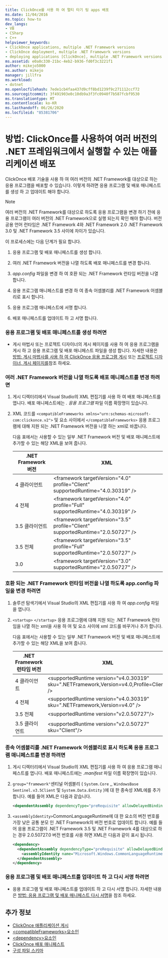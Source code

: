 ```yaml
---
title: ClickOnce를 사용 하 여 멀티 타기 팅 apps 배포
ms.date: 11/04/2016
ms.topic: how-to
dev_langs:
- VB
- CSharp
- C++
helpviewer_keywords:
- ClickOnce applications, multiple .NET Framework versions
- ClickOnce deployment, multiple .NET Framework versions
- deploying applications [ClickOnce], multiple .NET Framework versions
ms.assetid: e0a8c330-21bc-4eb2-b936-fd0f3c3221f1
author: mikejo5000
ms.author: mikejo
manager: jillfra
ms.workload:
- dotnet
ms.openlocfilehash: 7ede1cb4faa437d9cff8bd1239f9c271112ccf72
ms.sourcegitcommit: 3f491903e0c10db9a3f3fc0940f7b587fcbf9530
ms.translationtype: MT
ms.contentlocale: ko-KR
ms.lasthandoff: 06/26/2020
ms.locfileid: "85381706"
---
```

# <a name="how-to-use-clickonce-to-deploy-applications-that-can-run-on-multiple-versions-of-the-net-framework"></a>방법: ClickOnce를 사용하여 여러 버전의 .NET 프레임워크에서 실행할 수 있는 애플리케이션 배포
ClickOnce 배포 기술을 사용 하 여 여러 버전의 .NET Framework를 대상으로 하는 응용 프로그램을 배포할 수 있습니다. 이렇게 하려면 응용 프로그램 및 배포 매니페스트를 생성 하 고 업데이트 해야 합니다.

> [!NOTE]
> 여러 버전의 .NET Framework를 대상으로 하도록 응용 프로그램을 변경 하기 전에 응용 프로그램이 여러 버전의 .NET Framework으로 실행 되는지 확인 해야 합니다. 버전 공용 언어 런타임은 .NET Framework 4와 .NET Framework 2.0 .NET Framework 3.0 및 .NET Framework 3.5 사이에 차이가 있습니다.

 이 프로세스에는 다음 단계가 필요 합니다.

1. 응용 프로그램 및 배포 매니페스트를 생성 합니다.

2. 여러 .NET Framework 버전을 나열 하도록 배포 매니페스트를 변경 합니다.

3. *app.config* 파일을 변경 하 여 호환 되는 .NET Framework 런타임 버전을 나열 합니다.

4. 응용 프로그램 매니페스트를 변경 하 여 종속 어셈블리를 .NET Framework 어셈블리로 표시 합니다.

5. 응용 프로그램 매니페스트에 서명 합니다.

6. 배포 매니페스트를 업데이트 하 고 서명 합니다.

### <a name="to-generate-the-application-and-deployment-manifests"></a>응용 프로그램 및 배포 매니페스트를 생성 하려면

- 게시 마법사 또는 프로젝트 디자이너의 게시 페이지를 사용 하 여 응용 프로그램을 게시 하 고 응용 프로그램 및 배포 매니페스트 파일을 생성 합니다. 자세한 내용은 [방법: 게시 마법사를 사용 하 여 ClickOnce 응용 프로그램 게시](../deployment/how-to-publish-a-clickonce-application-using-the-publish-wizard.md) 또는 [프로젝트 디자이너, 게시 페이지를](../ide/reference/publish-page-project-designer.md)참조 하세요.

### <a name="to-change-the-deployment-manifest-to-list-the-multiple-net-framework-versions"></a>여러 .NET Framework 버전을 나열 하도록 배포 매니페스트를 변경 하려면

1. 게시 디렉터리에서 Visual Studio의 XML 편집기를 사용 하 여 배포 매니페스트를 엽니다. 배포 매니페스트에는 *. 응용 프로그램* 파일 이름 확장명이 있습니다.

2. XML 코드를 `<compatibleFrameworks xmlns="urn:schemas-microsoft-com:clickonce.v2">` 및 요소 사이에서 `</compatibleFrameworks>` 응용 프로그램에 대해 지원 되는 .NET Framework 버전을 나열 하는 xml로 바꿉니다.

     다음 표에서는 사용할 수 있는 일부 .NET Framework 버전 및 배포 매니페스트에 추가할 수 있는 해당 XML을 보여 줍니다.

    |.NET Framework 버전|XML|
    |----------------------------|---------|
    |4 클라이언트|\<framework targetVersion="4.0" profile="Client" supportedRuntime="4.0.30319" />|
    |4 전체|\<framework targetVersion="4.0" profile="Full" supportedRuntime="4.0.30319" />|
    |3.5 클라이언트|\<framework targetVersion="3.5" profile="Client" supportedRuntime="2.0.50727" />|
    |3.5 전체|\<framework targetVersion="3.5" profile="Full" supportedRuntime="2.0.50727" />|
    |3.0|\<framework targetVersion="3.0" supportedRuntime="2.0.50727" />|

### <a name="to-change-the-appconfig-file-to-list-the-compatible-net-framework-runtime-versions"></a>호환 되는 .NET Framework 런타임 버전을 나열 하도록 app.config 파일을 변경 하려면

1. 솔루션 탐색기에서 Visual Studio의 XML 편집기를 사용 하 여 *app.config* 파일을 엽니다.

2. `<startup>` `</startup>` 응용 프로그램에 대해 지원 되는 .NET Framework 런타임을 나열 하는 xml을 사용 하 여 및 요소 사이에 xml 코드를 바꾸거나 추가 합니다.

     다음 표에서는 사용할 수 있는 일부 .NET Framework 버전 및 배포 매니페스트에 추가할 수 있는 해당 XML을 보여 줍니다.

    |.NET Framework 런타임 버전|XML|
    |------------------------------------|---------|
    |4 클라이언트|\<supportedRuntime version="v4.0.30319" sku=".NETFramework,Version=v4.0,Profile=Client" />|
    |4 전체|\<supportedRuntime version="v4.0.30319" sku=".NETFramework,Version=v4.0" />|
    |3.5 전체|\<supportedRuntime version="v2.0.50727"/>|
    |3.5 클라이언트|\<supportedRuntime version="v2.0.50727" sku="Client"/>|

### <a name="to-change-the-application-manifest-to-mark-dependent-assemblies-as-net-framework-assemblies"></a>종속 어셈블리를 .NET Framework 어셈블리로 표시 하도록 응용 프로그램 매니페스트를 변경 하려면

1. 게시 디렉터리에서 Visual Studio의 XML 편집기를 사용 하 여 응용 프로그램 매니페스트를 엽니다. 배포 매니페스트에는 *.manifest* 파일 이름 확장명이 있습니다.

2. `group="framework"`센티널 어셈블리 ( `System.Core` ,, `WindowsBase` `Sentinel.v3.5Client` 및 `System.Data.Entity` )에 대 한 종속성 XML에를 추가 합니다. 예를 들어 XML은 다음과 같습니다.

   ```xml
   <dependentAssembly dependencyType="preRequisite" allowDelayedBinding="true" group="framework">
   ```

3. `<assemblyIdentity>`CommonLanguageRuntime에 대 한 요소의 버전 번호를 가장 낮은 공통 분모 인 .NET Framework의 버전 번호로 업데이트 합니다. 예를 들어 응용 프로그램이 .NET Framework 3.5 및 .NET Framework 4를 대상으로 하는 경우 2.0.50727.0 버전 번호를 사용 하면 XML은 다음과 같이 표시 됩니다.

   ```xml
   <dependency>
     <dependentAssembly dependencyType="preRequisite" allowDelayedBinding="true">
       <assemblyIdentity name="Microsoft.Windows.CommonLanguageRuntime" version="2.0.50727.0" />
     </dependentAssembly>
   </dependency>
   ```

### <a name="to-update-and-re-sign-the-application-and-deployment-manifests"></a>응용 프로그램 및 배포 매니페스트를 업데이트 하 고 다시 서명 하려면

- 응용 프로그램 및 배포 매니페스트를 업데이트 하 고 다시 서명 합니다. 자세한 내용은 [방법: 응용 프로그램 및 배포 매니페스트 다시 서명](../deployment/how-to-re-sign-application-and-deployment-manifests.md)을 참조 하세요.

## <a name="see-also"></a>추가 정보
- [ClickOnce 애플리케이션 게시](../deployment/publishing-clickonce-applications.md)
- [\<compatibleFrameworks>요소인](../deployment/compatibleframeworks-element-clickonce-deployment.md)
- [\<dependency>요소인](../deployment/dependency-element-clickonce-application.md)
- [ClickOnce 배포 매니페스트](../deployment/clickonce-deployment-manifest.md)
- [구성 파일 스키마](/dotnet/framework/configure-apps/file-schema/index)
